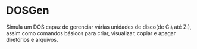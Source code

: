 # DOSGen
Simula um DOS capaz de gerenciar várias unidades de disco(de C:\ até Z:\), assim como comandos básicos para criar, visualizar, copiar e apagar diretórios e arquivos. 
